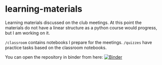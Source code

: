 # learning-materials
Learning materials discussed on the club meetings. At this point the materials do not have a linear structure as a python course would progress, but I am working on it.

`/classroom` contains notebooks I prepare for the meetings.
`/quizzes` have practice tasks based on the classroom notebooks.

You can open the repository in binder from here:
[![Binder](https://mybinder.org/badge_logo.svg)](https://mybinder.org/v2/gh/Py-ualg/learning-materials/HEAD)